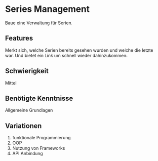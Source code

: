 # Series Management
 
 Baue eine Verwaltung für Serien.
 
## Features
 Merkt sich, welche Serien bereits gesehen wurden und welche die letzte war. Und bietet ein Link um schnell wieder dahinzukommen.
 
 ## Schwierigkeit
 Mittel
 
 ## Benötigte Kenntnisse
Allgemeine Grundlagen

## Variationen
1. funktionale Programmierung
2. OOP
3. Nutzung von Frameworks
4. API Anbindung